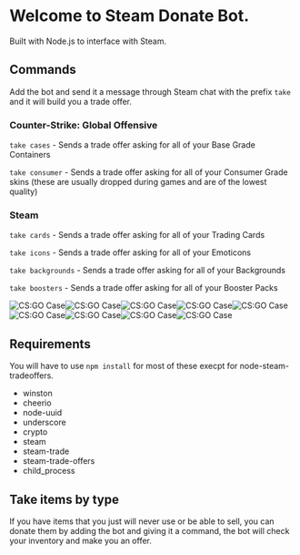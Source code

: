 # Welcome to Steam Donate Bot.
Built with Node.js to interface with Steam.

## Commands
Add the bot and send it a message through Steam chat with the prefix `take` and it will build you a trade offer.

### Counter-Strike: Global Offensive
`take cases` - Sends a trade offer asking for all of your Base Grade Containers

`take consumer` - Sends a trade offer asking for all of your Consumer Grade skins (these are usually dropped during games and are of the lowest quality)

### Steam
`take cards` - Sends a trade offer asking for all of your Trading Cards

`take icons` - Sends a trade offer asking for all of your Emoticons

`take backgrounds` - Sends a trade offer asking for all of your Backgrounds

`take boosters` - Sends a trade offer asking for all of your Booster Packs



![CS:GO Case](http://cdn.steamcommunity.com/economy/image/IoCCzrHasVcgweSG31itpprMSH_1qr8X9A83nDu-5QHri7U16Mb3RYAY-Hj5OPEogssTOPy1vxPyBDCOOqjyC-TJsj_-0-pOu1X6ZPFkvzuA2UhqkPPxFucOAcw7_6IHvd72Pq-TsELQAq12pSegbJGBCz_6svMc814_niepqQDrg_RiqY31ToM=/62fx62f)![CS:GO Case](http://cdn.steamcommunity.com/economy/image/IoCCzrHasVcgweSG31itpprMSH_1qr8X9A83nDu-5QHri7U16Mb3RYAY-Hj5OPEogssTOPy1vxPyBDCOOqjyC-TJsj_-0-pOu1X6ZPFkvzuA2UhqkPPxFucOAcw7_6IHvd72Pq-TsELQAq12pSegbJGBCz_6svMc814_niepqQDrg_RiqY31ToM=/62fx62f)![CS:GO Case](http://cdn.steamcommunity.com/economy/image/IoCCzrHasVcgweSG31itpprMSH_1qr8X9A83nDu-5QHri7U16Mb3RYAY-Hj5OPEogssTOPy1vxPyBDCOOqjyC-TJsj_-0-pOu1X6ZPFkvzuA2UhqkPPxFucOAcw7_6IHvd72Pq-TsELQAq12pSegbJGBCz_6svMc814_niepqQDrg_RiqY31ToM=/62fx62f)![CS:GO Case](http://cdn.steamcommunity.com/economy/image/IoCCzrHasVcgweSG31itpprMSH_1qr8X9A83nDu-5QHri7U16Mb3RYAY-Hj5OPEogssTOPy1vxPyBDCOOqjyC-TJsj_-0-pOu1X6ZPFkvzuA2UhqkPPxFucOAcw7_6IHvd72Pq-TsELQAq12pSegbJGBCz_6svMc814_niepqQDrg_RiqY31ToM=/62fx62f)![CS:GO Case](http://cdn.steamcommunity.com/economy/image/IoCCzrHasVcgweSG31itpprMSH_1qr8X9A83nDu-5QHri7U16Mb3RYAY-Hj5OPEogssTOPy1vxPyBDCOOqjyC-TJsj_-0-pOu1X6ZPFkvzuA2UhqkPPxFucOAcw7_6IHvd72Pq-TsELQAq12pSegbJGBCz_6svMc814_niepqQDrg_RiqY31ToM=/62fx62f)![CS:GO Case](http://cdn.steamcommunity.com/economy/image/IoCCzrHasVcgweSG31itpprMSH_1qr8X9A83nDu-5QHri7U16Mb3RYAY-Hj5OPEogssTOPy1vxPyBDCOOqjyC-TJsj_-0-pOu1X6ZPFkvzuA2UhqkPPxFucOAcw7_6IHvd72Pq-TsELQAq12pSegbJGBCz_6svMc814_niepqQDrg_RiqY31ToM=/62fx62f)![CS:GO Case](http://cdn.steamcommunity.com/economy/image/IoCCzrHasVcgweSG31itpprMSH_1qr8X9A83nDu-5QHri7U16Mb3RYAY-Hj5OPEogssTOPy1vxPyBDCOOqjyC-TJsj_-0-pOu1X6ZPFkvzuA2UhqkPPxFucOAcw7_6IHvd72Pq-TsELQAq12pSegbJGBCz_6svMc814_niepqQDrg_RiqY31ToM=/62fx62f)![CS:GO Case](http://cdn.steamcommunity.com/economy/image/IoCCzrHasVcgweSG31itpprMSH_1qr8X9A83nDu-5QHri7U16Mb3RYAY-Hj5OPEogssTOPy1vxPyBDCOOqjyC-TJsj_-0-pOu1X6ZPFkvzuA2UhqkPPxFucOAcw7_6IHvd72Pq-TsELQAq12pSegbJGBCz_6svMc814_niepqQDrg_RiqY31ToM=/62fx62f)![CS:GO Case](http://cdn.steamcommunity.com/economy/image/IoCCzrHasVcgweSG31itpprMSH_1qr8X9A83nDu-5QHri7U16Mb3RYAY-Hj5OPEogssTOPy1vxPyBDCOOqjyC-TJsj_-0-pOu1X6ZPFkvzuA2UhqkPPxFucOAcw7_6IHvd72Pq-TsELQAq12pSegbJGBCz_6svMc814_niepqQDrg_RiqY31ToM=/62fx62f)

## Requirements
You will have to use `npm install` for most of these execpt for node-steam-tradeoffers.
* winston
* cheerio
* node-uuid
* underscore
* crypto
* steam
* steam-trade
* steam-trade-offers
* child_process

## Take items by type
If you have items that you just will never use or be able to sell, you can donate them by adding the bot and giving it a command, the bot will check your inventory and make you an offer.

